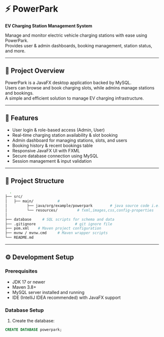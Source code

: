 # ⚡ PowerPark  
**EV Charging Station Management System**

Manage and monitor electric vehicle charging stations with ease using PowerPark.  
Provides user & admin dashboards, booking management, station status, and more.

---

## 📜 Project Overview  
PowerPark is a JavaFX desktop application backed by MySQL.  
Users can browse and book charging slots, while admins manage stations and bookings.  
A simple and efficient solution to manage EV charging infrastructure.

---

## 🎯 Features  
- User login & role-based access (Admin, User)  
- Real-time charging station availability & slot booking  
- Admin dashboard for managing stations, slots, and users  
- Booking history & recent bookings table  
- Responsive JavaFX UI with FXML  
- Secure database connection using MySQL  
- Session management & input validation

---

## 📂 Project Structure  
```bash
  .
├── src/
│   ├── main/           #
│         ├── java/org/example/powerpark        # java source code i.e. model, business logic etc.
│         └── resources/         # fxml,images,css,config-properties
│
├── database     # SQL scripts for schema and data
├── .gitignore                  # git ignore file
├── pom.xml    # Maven project configuration
├── mvnw / mvnw.cmd     # Maven wrapper scripts
└── README.md
```
---

## ⚙️ Development Setup

### Prerequisites  
- JDK 17 or newer  
- Maven 3.8+  
- MySQL server installed and running  
- IDE (IntelliJ IDEA recommended) with JavaFX support  

### Database Setup  
1. Create the database:  
```sql
CREATE DATABASE powerpark;
